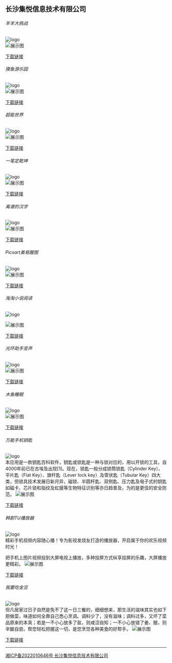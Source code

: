 ## 长沙集悦信息技术有限公司

###### 羊羊大挑战

![logo](./logo1.png)    
![展示图](v1.png)


> 

[下载链接](https://pan.baidu.com/s/1FGW3MRJK0wHuv8pgQP0h1Q?pwd=kry6)




###### 摸鱼游乐园

![logo](./logo2.png)    
![展示图](v2.png)


> 

[下载链接](https://pan.baidu.com/s/1FGW3MRJK0wHuv8pgQP0h1Q?pwd=kry6)


###### 超能世界

![logo](./logo3.jpg)    
![展示图](v3.png)


> 

[下载链接](https://pan.baidu.com/s/1FGW3MRJK0wHuv8pgQP0h1Q?pwd=kry6)


###### 一笔定乾坤

![logo](./logo4.png)    
![展示图](v4.png)


> 

[下载链接](https://pan.baidu.com/s/1FGW3MRJK0wHuv8pgQP0h1Q?pwd=kry6)


###### 离谱的汉字

![logo](./logo5.png)    
![展示图](v5.png)


> 

[下载链接](https://pan.baidu.com/s/1FGW3MRJK0wHuv8pgQP0h1Q?pwd=kry6)



###### Picsart美易醒图

![logo](./logo6.png)    
![展示图](v6.png)


> 

[下载链接](https://pan.baidu.com/s/1FGW3MRJK0wHuv8pgQP0h1Q?pwd=kry6)




###### 淘淘小说阅读

![logo](./logo7.png)  

![展示图](v7.png)


> 

[下载链接](https://pan.baidu.com/s/1FGW3MRJK0wHuv8pgQP0h1Q?pwd=kry6)



###### 光环助手变声

![logo](./logo8.png)    
![展示图](v8.png)


> 

[下载链接](https://pan.baidu.com/s/1FGW3MRJK0wHuv8pgQP0h1Q?pwd=kry6)



###### 木鱼睡眠

![logo](./logo9.png)    
![展示图](v9.png)


> 

[下载链接](https://pan.baidu.com/s/1FGW3MRJK0wHuv8pgQP0h1Q?pwd=kry6)



###### 万能手机钥匙

![logo](./logo10.png)   
本应用是一款钥匙百科软件，钥匙或锁匙是一种与锁对应的，用以开锁的工具，自4000年前已在古埃及出现[1]。现在，锁匙一般分成锁筒锁匙（Cylinder Key）、平片匙（Flat Key）、旗杆匙（Lever lock key）及管状匙（Tubular Key）四大类，但锁具技术发展日新月异，磁锁、半圆杆匙、双侧匙、压力匙及电子式的钥匙如磁卡、芯片锁和指纹及虹膜等生物特征识别等亦日趋普及，为的是更佳的安全防范。
![展示图](v10.png)


> 

[下载链接](https://pan.baidu.com/s/1FGW3MRJK0wHuv8pgQP0h1Q?pwd=kry6)




###### 韩剧TU播放器

![logo](./logo11.png)    
精彩手机视频内容随心播！专为影视发烧友打造的播放器，开启属于你的欢乐视频时光！ 

把手机上图片视频投到大屏电视上播放，多种投屏方式纵享投屏的乐趣，大屏播放更精彩。
![展示图](v11.png)


> 

[下载链接](https://pan.baidu.com/s/1FGW3MRJK0wHuv8pgQP0h1Q?pwd=kry6)


###### 我要吃金豆

![logo](./logo12.png)    
但凡居家过日子自然是免不了这一日三餐的，细细想来，那生活的滋味其实也如下厨做菜，味道如何全靠自己悉心烹调。调料少了，没有滋味；调料过多，又坏了菜品原来的本真；若是一不小心放多了盐，则咸涩自知；一不小心放错了姜、醋，则辛酸自尝。帮您轻松把握这一切，是您烹饪各种美食的好帮手。
![展示图](v12.png)


> 

[下载链接](https://pan.baidu.com/s/1FGW3MRJK0wHuv8pgQP0h1Q?pwd=kry6)



----





[湘ICP备2022010646号 长沙集悦信息技术有限公司](http://beian.miit.gov.cn/) 
